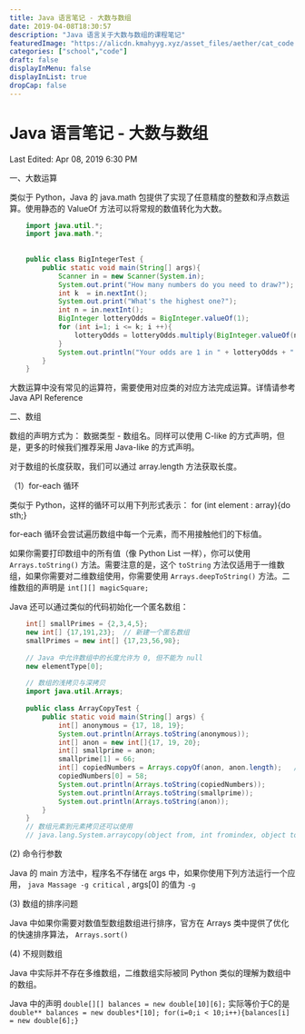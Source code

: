 ```yaml
---
title: Java 语言笔记 - 大数与数组
date: 2019-04-08T18:30:57
description: "Java 语言关于大数与数组的课程笔记"
featuredImage: "https://alicdn.kmahyyg.xyz/asset_files/aether/cat_code.webp"
categories: ["school","code"]
draft: false
displayInMenu: false
displayInList: true
dropCap: false
---
```


# Java 语言笔记 - 大数与数组

Last Edited: Apr 08, 2019 6:30 PM

一、大数运算

类似于 Python，Java 的 java.math 包提供了实现了任意精度的整数和浮点数运算。使用静态的 ValueOf 方法可以将常规的数值转化为大数。

```java
    import java.util.*;
    import java.math.*;
    
    
    public class BigIntegerTest {
        public static void main(String[] args){
            Scanner in = new Scanner(System.in);
            System.out.print("How many numbers do you need to draw?");
            int k  = in.nextInt();
            System.out.print("What's the highest one?");
            int n = in.nextInt();
            BigInteger lotteryOdds = BigInteger.valueOf(1);
            for (int i=1; i <= k; i ++){
                lotteryOdds = lotteryOdds.multiply(BigInteger.valueOf(n - i + 1)).divide(BigInteger.valueOf(1));
            }
            System.out.println("Your odds are 1 in " + lotteryOdds + ". Good luck!");
        }
    }
```

大数运算中没有常见的运算符，需要使用对应类的对应方法完成运算。详情请参考 Java API Reference

二、数组

数组的声明方式为： 数据类型 - 数组名。同样可以使用 C-like 的方式声明，但是，更多的时候我们推荐采用 Java-like 的方式声明。

对于数组的长度获取，我们可以通过 array.length 方法获取长度。

（1）for-each 循环

类似于 Python，这样的循环可以用下列形式表示：  for (int element : array){do sth;}

for-each 循环会尝试遍历数组中每一个元素，而不用接触他们的下标值。

如果你需要打印数组中的所有值（像 Python List 一样），你可以使用 `Arrays.toString()` 方法。需要注意的是，这个 `toString` 方法仅适用于一维数组，如果你需要对二维数组使用，你需要使用 `Arrays.deepToString()` 方法。二维数组的声明是 `int[][] magicSquare;` 

Java 还可以通过类似的代码初始化一个匿名数组：

```java
    int[] smallPrimes = {2,3,4,5};
    new int[] {17,191,23};  // 新建一个匿名数组
    smallPrimes = new int[] {17,23,56,98};
    
    // Java 中允许数组中的长度允许为 0, 但不能为 null
    new elementType[0];
    
    // 数组的浅拷贝与深拷贝
    import java.util.Arrays;
    
    public class ArrayCopyTest {
        public static void main(String[] args) {
            int[] anonymous = {17, 18, 19};
            System.out.println(Arrays.toString(anonymous));
            int[] anon = new int[]{17, 19, 20};
            int[] smallprime = anon;
            smallprime[1] = 66;
            int[] copiedNumbers = Arrays.copyOf(anon, anon.length);   // Deepcopy
            copiedNumbers[0] = 58;
            System.out.println(Arrays.toString(copiedNumbers));
            System.out.println(Arrays.toString(smallprime));
            System.out.println(Arrays.toString(anon));
        }
    }
    // 数组元素到元素拷贝还可以使用 
    // java.lang.System.arraycopy(object from, int fromindex, object to, int toindex, int count);
```   

(2) 命令行参数

Java 的 main 方法中，程序名不存储在 args 中，如果你使用下列方法运行一个应用， `java Massage -g critical` , args[0] 的值为 `-g`

(3) 数组的排序问题

Java 中如果你需要对数值型数组数组进行排序，官方在 Arrays 类中提供了优化的快速排序算法，  `Arrays.sort()`

(4) 不规则数组

Java 中实际并不存在多维数组，二维数组实际被同 Python 类似的理解为数组中的数组。

Java 中的声明 `double[][] balances = new double[10][6];` 实际等价于C的是 `double** balances = new doubles*[10]; for(i=0;i < 10;i++){balances[i] = new double[6];}`
